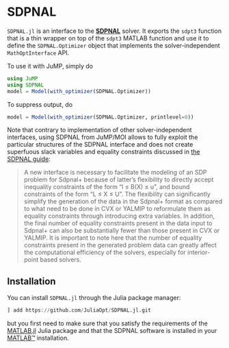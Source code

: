 # SDPNAL

`SDPNAL.jl` is an interface to the **[SDPNAL](https://blog.nus.edu.sg/mattohkc/softwares/sdpnalplus/)**
solver. It exports the `sdpt3` function that is a thin wrapper on top of the
`sdpt3` MATLAB function and use it to define the `SDPNAL.Optimizer` object that
implements the solver-independent `MathOptInterface` API.

To use it with JuMP, simply do
```julia
using JuMP
using SDPNAL
model = Model(with_optimizer(SDPNAL.Optimizer))
```
To suppress output, do
```julia
model = Model(with_optimizer(SDPNAL.Optimizer, printlevel=0))
```

Note that contrary to implementation of other solver-independent interfaces,
using SDPNAL from JuMP/MOI allows to fully exploit the particular structures of the SDPNAL interface
and does not create superfuous slack variables and equality constraints discussed in [the SDPNAL guide](https://arxiv.org/pdf/1710.10604.pdf):

> A new interface is necessary to facilitate the modeling of an SDP problem for Sdpnal+ because of latter’s flexibility to directly accept inequality constraints of the form “l ≤ B(X) ≤ u”,
> and bound constraints of the form “L ≤ X ≤ U”.
> The flexibility can significantly simplify the generation of the data in the Sdpnal+ format as compared
> to what need to be done in CVX or YALMIP to reformulate them as equality constraints through introducing extra variables.
> In addition, the final number of equality constraints present in the data input to Sdpnal+ can also be substantially fewer than those present in CVX or YALMIP.
> It is important to note here that the number of equality constraints present in the generated problem data can greatly affect the computational efficiency
> of the solvers, especially for interior-point based solvers.

## Installation

You can install `SDPNAL.jl` through the Julia package manager:
```julia
] add https://github.com/JuliaOpt/SDPNAL.jl.git
```
but you first need to make sure that you satisfy the requirements of the
[MATLAB.jl](https://github.com/JuliaInterop/MATLAB.jl) Julia package and that
the SDPNAL software is installed in your
[MATLAB™](http://www.mathworks.com/products/matlab/) installation.
